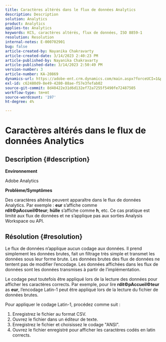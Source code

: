 ```yaml
---
title: Caractères altérés dans le flux de données Analytics
description: Description
solution: Analytics
product: Analytics
applies-to: Analytics
keywords: KCS, caractères altérés, flux de données, ISO 8859-1
resolution: Resolution
internal-notes: E-000702901
bug: false
article-created-by: Nayanika Chakravarty
article-created-date: 3/14/2023 2:40:23 PM
article-published-by: Nayanika Chakravarty
article-published-date: 3/14/2023 2:50:49 PM
version-number: 3
article-number: KA-20869
dynamics-url: https://adobe-ent.crm.dynamics.com/main.aspx?forceUCI=1&pagetype=entityrecord&etn=knowledgearticle&id=635a4c26-76c2-ed11-83ff-6045bd006a22
exl-id: c62480d9-8e49-4280-88ae-f57e3fefab02
source-git-commit: 8d40422e31d6d132ef72a7255f5490fe72487505
workflow-type: tm+mt
source-wordcount: '197'
ht-degree: 4%

---
```


# Caractères altérés dans le flux de données Analytics

## Description {#description}


<b>Environnement</b>

Adobe Analytics

<b>Problème/Symptômes</b>

Des caractères altérés peuvent apparaître dans le flux de données Analytics. Par exemple : <b>eur</b> s’affiche comme <b>rdit©pAccueil©teur</b>; <b>hülle</b> s’affiche comme <b>h</b>, etc. Ce cas pratique est limité aux flux de données et ne s’applique pas aux sorties Analysis Workspace ou API.


## Résolution {#resolution}


Le flux de données n’applique aucun codage aux données. Il prend simplement les données brutes, fait un filtrage très simple et transmet les données sous leur forme brute. Les données brutes des flux de données ne tentent pas de modifier l’encodage. Les données affichées dans les flux de données sont les données transmises à partir de l’implémentation.

Le codage peut toutefois être appliqué lors de la lecture des données pour afficher les caractères corrects. Par exemple, pour lire <b>rdit©pAccueil©teur</b> as <b>eur</b>, l’encodage Latin-1 peut être appliqué lors de la lecture du fichier de données brutes.

Pour appliquer le codage Latin-1, procédez comme suit :

1. Enregistrez le fichier au format CSV.
2. Ouvrez le fichier dans un éditeur de texte.
3. Enregistrez le fichier et choisissez le codage &quot;ANSI&quot;.
4. Ouvrez le fichier enregistré pour afficher les caractères codés en latin corrects.
